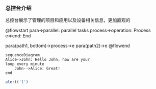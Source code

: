### 总控台介绍

总控台展示了管理的项目和应用以及设备相关信息，更加直观的

@flowstart
para=>parallel: parallel tasks
process=>operation: Process
e=>end: End

para(path1, bottom)->process->e
para(path2)->e
@flowend


```mermaid
sequenceDiagram
Alice->John: Hello John, how are you?
loop every minute
    John-->Alice: Great!
end
```

```javascript
alert('1')
```